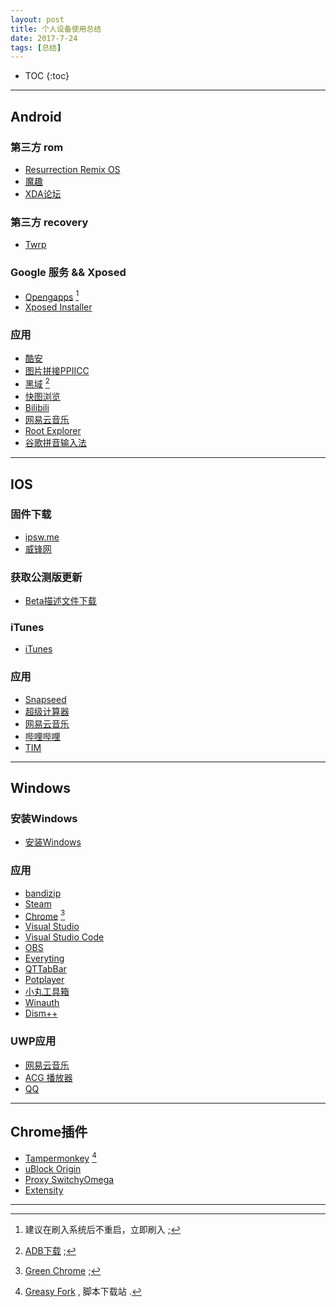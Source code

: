 ```yaml
---
layout: post
title: 个人设备使用总结
date: 2017-7-24
tags: [总结]
---
```


* TOC
{:toc}

---

## Android
### 第三方 rom
+ [Resurrection Remix OS](https://sourceforge.net/projects/resurrectionremix/files/?source=navbar)
+ [魔趣](https://download.mokeedev.com)
+ [XDA论坛](https://forum.xda-developers.com/)

### 第三方 recovery
+ [Twrp](https://twrp.me/Devices/)

### Google 服务 && Xposed
+ [Opengapps](http://opengapps.org/) [^1]
+ [Xposed Installer](http://repo.xposed.info/module/de.robv.android.xposed.installer)

[^1]: 建议在刷入系统后不重启，立即刷入 ;

### 应用
+ [酷安](https://www.coolapk.com/apk/com.coolapk.market?from=navbar)
+ [图片拼接PPIICC](https://www.coolapk.com/apk/bos.consoar.imagestitch)
+ [黑域](https://www.coolapk.com/apk/me.piebridge.brevent) [^2]
+ [快图浏览](https://www.coolapk.com/apk/com.alensw.PicFolder)
+ [Bilibili](https://www.coolapk.com/apk/tv.danmaku.bili)
+ [网易云音乐](https://www.coolapk.com/apk/com.netease.cloudmusic)
+ [Root Explorer](https://www.coolapk.com/apk/com.speedsoftware.rootexplorer)
+ [谷歌拼音输入法](https://www.coolapk.com/apk/com.google.android.inputmethod.pinyin)

[^2]: [ADB下载](https://developer.android.google.cn/studio/releases/platform-tools.html) ;

---

## IOS
### 固件下载
+ [ipsw.me](https://ipsw.me/)
+ [威锋网](http://act.feng.com/wetools/index.php?r=iosRom/index)

### 获取公测版更新
+ [Beta描述文件下载](https://beta.apple.com/sp/zh/betaprogram/)

### iTunes
+ [iTunes](https://www.apple.com/itunes/download/)

### 应用
+ [Snapseed](https://itunes.apple.com/cn/app/snapseed/id439438619?mt=8)
+ [超级计算器](https://itunes.apple.com/cn/app/%E8%B6%85%E7%BA%A7%E8%AE%A1%E7%AE%97%E5%99%A8-%E4%BD%A0%E9%9A%8F%E8%BA%AB%E7%9A%84%E6%95%B0%E5%AD%A6%E5%A5%BD%E5%B8%AE%E6%89%8B/id1130826879?mt=8)
+ [网易云音乐](https://itunes.apple.com/cn/app/%E7%BD%91%E6%98%93%E4%BA%91%E9%9F%B3%E4%B9%90/id590338362?mt=8)
+ [哔哩哔哩](https://itunes.apple.com/cn/app/%E5%93%94%E5%93%A9%E5%93%94%E5%93%A9-%E5%BC%B9%E5%B9%95%E7%95%AA%E5%89%A7%E7%9B%B4%E6%92%AD%E9%AB%98%E6%B8%85%E8%A7%86%E9%A2%91/id736536022?mt=8)
+ [TIM](https://itunes.apple.com/cn/app/tim-%E8%BD%BB%E8%81%8A%E7%9A%84qq-%E6%9B%B4%E6%96%B9%E4%BE%BF%E5%8A%9E%E5%85%AC/id1175213887?mt=8)

---

## Windows
### 安装Windows
+ [安装Windows](https://aleng-zhang.github.io/2017/07/15/%E5%AE%89%E8%A3%85Windows/)

### 应用
+ [bandizip](https://www.bandisoft.com/)
+ [Steam](http://store.steampowered.com/about/)
+ [Chrome](https://api.shuax.com/tools/getchrome) [^3]
+ [Visual Studio](https://www.visualstudio.com/zh-hans/)
+ [Visual Studio Code](https://code.visualstudio.com/)
+ [OBS](https://obsproject.com/)
+ [Everyting](http://www.voidtools.com/downloads/)
+ [QTTabBar](https://sourceforge.net/projects/qttabbar/files/)
+ [Potplayer](http://potplayer.daum.net/?lang=zh_CN)
+ [小丸工具箱](http://maruko.appinn.me/index.html)
+ [Winauth](https://winauth.github.io/winauth/index.html)
+ [Dism++](http://www.chuyu.me/zh-Hans/index.html)

[^3]: [Green Chrome](https://shuax.com/portfolio/greenchrome/) ;

### UWP应用
+ [网易云音乐](https://www.microsoft.com/zh-cn/store/p/%E7%BD%91%E6%98%93%E4%BA%91%E9%9F%B3%E4%B9%90uwp/9nblggh6g0jf)
+ [ACG 播放器](https://www.microsoft.com/zh-cn/store/p/acg-%E6%92%AD%E6%94%BE%E5%99%A8/9nblggh698c7)
+ [QQ](https://www.microsoft.com/zh-cn/store/p/qq/9wzdncrfj1ps)

---

## Chrome插件
+ [Tampermonkey](https://chrome.google.com/webstore/detail/tampermonkey/dhdgffkkebhmkfjojejmpbldmpobfkfo?utm_source=chrome-app-launcher-info-dialog) [^4]
+ [uBlock Origin](https://chrome.google.com/webstore/detail/ublock-origin/cjpalhdlnbpafiamejdnhcphjbkeiagm?utm_source=chrome-app-launcher-info-dialog)
+ [Proxy SwitchyOmega](https://chrome.google.com/webstore/detail/proxy-switchyomega/padekgcemlokbadohgkifijomclgjgif?utm_source=chrome-app-launcher-info-dialog)
+ [Extensity](https://chrome.google.com/webstore/detail/extensity/jjmflmamggggndanpgfnpelongoepncg)

[^4]: [Greasy Fork](https://greasyfork.org/zh-CN) , 脚本下载站 .

---